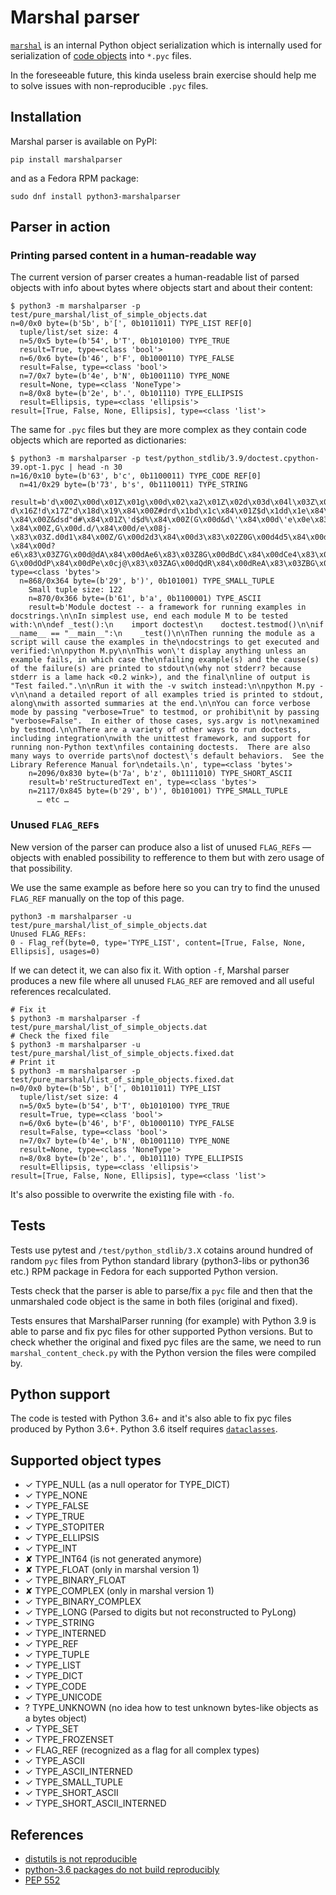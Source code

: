 # Marshal parser

[`marshal`](https://docs.python.org/3/library/marshal.html)
is an internal Python object serialization which is internally used
for serialization of [code objects](https://docs.python.org/3/c-api/code.html) into `*.pyc` files.

In the foreseeable future, this kinda useless brain exercise should
help me to solve issues with non-reproducible `.pyc` files.

## Installation

Marshal parser is available on PyPI:

```
pip install marshalparser
```

and as a Fedora RPM package:

```
sudo dnf install python3-marshalparser
```

## Parser in action

### Printing parsed content in a human-readable way

The current version of parser creates a human-readable list of parsed objects
with info about bytes where objects start and about their content:

```
$ python3 -m marshalparser -p test/pure_marshal/list_of_simple_objects.dat
n=0/0x0 byte=(b'5b', b'[', 0b1011011) TYPE_LIST REF[0]
  tuple/list/set size: 4
  n=5/0x5 byte=(b'54', b'T', 0b1010100) TYPE_TRUE
  result=True, type=<class 'bool'>
  n=6/0x6 byte=(b'46', b'F', 0b1000110) TYPE_FALSE
  result=False, type=<class 'bool'>
  n=7/0x7 byte=(b'4e', b'N', 0b1001110) TYPE_NONE
  result=None, type=<class 'NoneType'>
  n=8/0x8 byte=(b'2e', b'.', 0b101110) TYPE_ELLIPSIS
  result=Ellipsis, type=<class 'ellipsis'>
result=[True, False, None, Ellipsis], type=<class 'list'>
```

The same for `.pyc` files but they are more complex as they contain code objects which are reported as dictionaries:

```
$ python3 -m marshalparser -p test/python_stdlib/3.9/doctest.cpython-39.opt-1.pyc | head -n 30
n=16/0x10 byte=(b'63', b'c', 0b1100011) TYPE_CODE REF[0]
  n=41/0x29 byte=(b'73', b's', 0b1110011) TYPE_STRING
  result=b'd\x00Z\x00d\x01Z\x01g\x00d\x02\xa2\x01Z\x02d\x03d\x04l\x03Z\x03d\x03d\x04l\x04Z\x04d\x03d\x04l\x05Z\x05d\x03d\x04l\x06Z\x06d\x03d\x04l\x07Z\x07d\x03d\x04l\x08Z\x08d\x03d\x04l\tZ\td\x03d\x04l\nZ\nd\x03d\x04l\x0bZ\x0bd\x03d\x04l\x0cZ\x0cd\x03d\x05l\rm\x0eZ\x0e\x01\x00d\x03d\x06l\x0fm\x10Z\x10\x01\x00e\x10d\x07d\x08\x83\x02Z\x11i\x00Z\x12d\td\n\x84\x00Z\x13e\x13d\x0b\x83\x01Z\x14e\x13d\x0c\x83\x01Z\x15e\x13d\r\x83\x01Z\x16e\x13d\x0e\x83\x01Z\x17e\x13d\x0f\x83\x01Z\x18e\x13d\x10\x83\x01Z\x19e\x14e\x15B\x00e\x16B\x00e\x17B\x00e\x18B\x00e\x19B\x00Z\x1ae\x13d\x11\x83\x01Z\x1be\x13d\x12\x83\x01Z\x1ce\x13d\x13\x83\x01Z\x1de\x13d\x14\x83\x01Z\x1ee\x13d\x15\x83\x01Z\x1fe\x1be\x1cB\x00e\x1dB\x00e\x1eB\x00e\x1fB\x00Z d\x16Z!d\x17Z"d\x18d\x19\x84\x00Z#drd\x1bd\x1c\x84\x01Z$d\x1dd\x1e\x84\x00Z%d\x1fd \x84\x00Z&dsd"d#\x84\x01Z\'d$d%\x84\x00Z(G\x00d&d\'\x84\x00d\'e\x0e\x83\x03Z)d(d)\x84\x00Z*d*d+\x84\x00Z+d,d-\x84\x00Z,G\x00d.d/\x84\x00d/e\x08j-\x83\x03Z.d0d1\x84\x00Z/G\x00d2d3\x84\x00d3\x83\x02Z0G\x00d4d5\x84\x00d5\x83\x02Z1G\x00d6d7\x84\x00d7\x83\x02Z2G\x00d8d9\x84\x00d9\x83\x02Z3G\x00d:d;\x84\x00d;\x83\x02Z4G\x00d<d=\x84\x00d=\x83\x02Z5G\x00d>d?\x84\x00d?e6\x83\x03Z7G\x00d@dA\x84\x00dAe6\x83\x03Z8G\x00dBdC\x84\x00dCe4\x83\x03Z9d\x04a:dtdFdG\x84\x01Z;dDd\x04d\x04d\x04d\x04dDd\x03d\x04dEe2\x83\x00d\x04f\x0bdHdI\x84\x01Z<dudKdL\x84\x01Z=d\x03a>dMdN\x84\x00Z?G\x00dOdP\x84\x00dPe\x0cj@\x83\x03ZAG\x00dQdR\x84\x00dReA\x83\x03ZBG\x00dSdT\x84\x00dTe\x0cjC\x83\x03ZDdvdUdV\x84\x01ZEG\x00dWdX\x84\x00dXeA\x83\x03ZFdDd\x04d\x04e2\x83\x00d\x04f\x05dYdZ\x84\x01ZGd[d\\\x84\x00ZHd]d^\x84\x00ZId_d`\x84\x00ZJdwdadb\x84\x01ZKdxdcdd\x84\x01ZLdydedf\x84\x01ZMG\x00dgdh\x84\x00dh\x83\x02ZNeNdidjdkdldmdn\x9c\x06ZOdodp\x84\x00ZPeQdqk\x02\x90\x03r2e\n\xa0ReP\x83\x00\xa1\x01\x01\x00d\x04S\x00', type=<class 'bytes'>
  n=868/0x364 byte=(b'29', b')', 0b101001) TYPE_SMALL_TUPLE
    Small tuple size: 122
    n=870/0x366 byte=(b'61', b'a', 0b1100001) TYPE_ASCII
    result=b'Module doctest -- a framework for running examples in docstrings.\n\nIn simplest use, end each module M to be tested with:\n\ndef _test():\n    import doctest\n    doctest.testmod()\n\nif __name__ == "__main__":\n    _test()\n\nThen running the module as a script will cause the examples in the\ndocstrings to get executed and verified:\n\npython M.py\n\nThis won\'t display anything unless an example fails, in which case the\nfailing example(s) and the cause(s) of the failure(s) are printed to stdout\n(why not stderr? because stderr is a lame hack <0.2 wink>), and the final\nline of output is "Test failed.".\n\nRun it with the -v switch instead:\n\npython M.py -v\n\nand a detailed report of all examples tried is printed to stdout, along\nwith assorted summaries at the end.\n\nYou can force verbose mode by passing "verbose=True" to testmod, or prohibit\nit by passing "verbose=False".  In either of those cases, sys.argv is not\nexamined by testmod.\n\nThere are a variety of other ways to run doctests, including integration\nwith the unittest framework, and support for running non-Python text\nfiles containing doctests.  There are also many ways to override parts\nof doctest\'s default behaviors.  See the Library Reference Manual for\ndetails.\n', type=<class 'bytes'>
    n=2096/0x830 byte=(b'7a', b'z', 0b1111010) TYPE_SHORT_ASCII
    result=b'reStructuredText en', type=<class 'bytes'>
    n=2117/0x845 byte=(b'29', b')', 0b101001) TYPE_SMALL_TUPLE
      … etc …
```

### Unused `FLAG_REF`s

New version of the parser can produce also a list of unused `FLAG_REF`s — objects with
enabled possibility to refference to them but with zero usage of that possibility.

We use the same example as before here so you can try to find the unused `FLAG_REF`
manually on the top of this page.

```
python3 -m marshalparser -u test/pure_marshal/list_of_simple_objects.dat
Unused FLAG_REFs:
0 - Flag_ref(byte=0, type='TYPE_LIST', content=[True, False, None, Ellipsis], usages=0)
```

If we can detect it, we can also fix it. With option `-f`, Marshal parser produces a new
file where all unused `FLAG_REF` are removed and all useful references recalculated.

```
# Fix it
$ python3 -m marshalparser -f test/pure_marshal/list_of_simple_objects.dat
# Check the fixed file
$ python3 -m marshalparser -u test/pure_marshal/list_of_simple_objects.fixed.dat
# Print it
$ python3 -m marshalparser -p test/pure_marshal/list_of_simple_objects.fixed.dat
n=0/0x0 byte=(b'5b', b'[', 0b1011011) TYPE_LIST
  tuple/list/set size: 4
  n=5/0x5 byte=(b'54', b'T', 0b1010100) TYPE_TRUE
  result=True, type=<class 'bool'>
  n=6/0x6 byte=(b'46', b'F', 0b1000110) TYPE_FALSE
  result=False, type=<class 'bool'>
  n=7/0x7 byte=(b'4e', b'N', 0b1001110) TYPE_NONE
  result=None, type=<class 'NoneType'>
  n=8/0x8 byte=(b'2e', b'.', 0b101110) TYPE_ELLIPSIS
  result=Ellipsis, type=<class 'ellipsis'>
result=[True, False, None, Ellipsis], type=<class 'list'>
```

It's also possible to overwrite the existing file with `-fo`.

## Tests

Tests use pytest and `/test/python_stdlib/3.X` cotains around hundred of random `pyc` files from Python standard library
(python3-libs or python36 etc.) RPM package in Fedora for each supported Python version.

Tests check that the parser is able to parse/fix a `pyc` file and then that the unmarshaled code object is the same
in both files (original and fixed).

Tests ensures that MarshalParser running (for example) with Python 3.9 is able to parse and fix pyc files for other supported
Python versions. But to check whether the original and fixed pyc files are the same, we need to run `marshal_content_check.py`
with the Python version the files were compiled by.

## Python support

The code is tested with Python 3.6+ and it's also able to fix pyc files produced by Python 3.6+.
Python 3.6 itself requires [`dataclasses`](https://pypi.org/project/dataclasses/).

## Supported object types

* ✓ TYPE_NULL (as a null operator for TYPE_DICT)
* ✓ TYPE_NONE
* ✓ TYPE_FALSE
* ✓ TYPE_TRUE
* ✓ TYPE_STOPITER
* ✓ TYPE_ELLIPSIS
* ✓ TYPE_INT
* ✘ TYPE_INT64 (is not generated anymore)
* ✘ TYPE_FLOAT (only in marshal version 1)
* ✓ TYPE_BINARY_FLOAT
* ✘ TYPE_COMPLEX (only in marshal version 1)
* ✓ TYPE_BINARY_COMPLEX
* ✓ TYPE_LONG (Parsed to digits but not reconstructed to PyLong)
* ✓ TYPE_STRING
* ✓ TYPE_INTERNED
* ✓ TYPE_REF
* ✓ TYPE_TUPLE
* ✓ TYPE_LIST
* ✓ TYPE_DICT
* ✓ TYPE_CODE
* ✓ TYPE_UNICODE
* ? TYPE_UNKNOWN (no idea how to test unknown bytes-like objects as a bytes object)
* ✓ TYPE_SET
* ✓ TYPE_FROZENSET
* ✓ FLAG_REF (recognized as a flag for all complex types)
* ✓ TYPE_ASCII
* ✓ TYPE_ASCII_INTERNED
* ✓ TYPE_SMALL_TUPLE
* ✓ TYPE_SHORT_ASCII
* ✓ TYPE_SHORT_ASCII_INTERNED

## References

* [distutils is not reproducible](https://bugs.python.org/issue34033)
* [python-3.6 packages do not build reproducibly](https://bugzilla.opensuse.org/show_bug.cgi?id=1049186)
* [PEP 552](https://www.python.org/dev/peps/pep-0552/)
